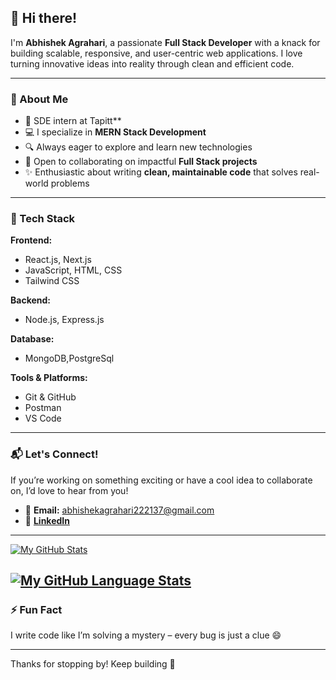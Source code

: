 ## 👋 Hi there!

I'm **Abhishek Agrahari**, a passionate **Full Stack Developer** with a knack for building scalable, responsive, and user-centric web applications. I love turning innovative ideas into reality through clean and efficient code.

---

### 🚀 About Me

- 🚀 SDE intern at Tapitt**
- 💻 I specialize in **MERN Stack Development**
- 🔍 Always eager to explore and learn new technologies
- 🤝 Open to collaborating on impactful **Full Stack projects**
- ✨ Enthusiastic about writing **clean, maintainable code** that solves real-world problems

---

### 🧠 Tech Stack

**Frontend:**
- React.js, Next.js
- JavaScript, HTML, CSS
- Tailwind CSS

**Backend:**
- Node.js, Express.js

**Database:**
- MongoDB,PostgreSql

**Tools & Platforms:**
- Git & GitHub
- Postman
- VS Code

---

### 📬 Let's Connect!

If you’re working on something exciting or have a cool idea to collaborate on, I’d love to hear from you!

- 📧 **Email:** abhishekagrahari222137@gmail.com  
- 🔗 [**LinkedIn**](https://www.linkedin.com/in/abhishek-agrahari-98127a254/)

---
[![My GitHub Stats](https://github-readme-stats.vercel.app/api/?username=Agrahariabhishek22&count_private=true&theme=tokyonight&showicons=true)]()

[![My GitHub Language Stats](https://github-readme-stats.vercel.app/api/top-langs/?username=Agrahariabhishek22&langs_count=5&theme=tokyonight)]()
---
### ⚡ Fun Fact

I write code like I’m solving a mystery – every bug is just a clue 😄

---

Thanks for stopping by! Keep building 🚀

